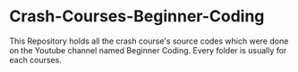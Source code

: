 # Crash-Courses-Beginner-Coding
This Repository holds all the crash course's source codes which were done on the Youtube channel named Beginner Coding. Every folder is usually for each courses.
